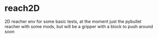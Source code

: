 # reach2D
2D reacher env for some basic tests, at the moment just the pybullet reacher with some mods, but will be a gripper with a block to push around soon
